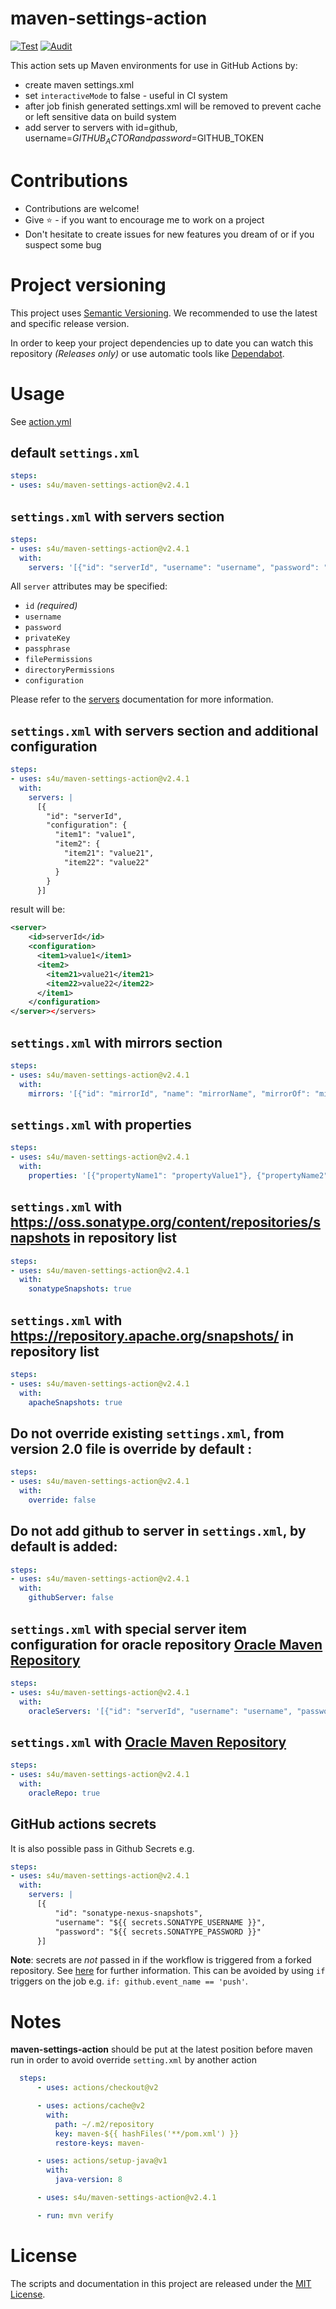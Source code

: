 # maven-settings-action
[![Test](https://github.com/s4u/maven-settings-action/workflows/Test/badge.svg)](https://github.com/s4u/maven-settings-action/actions?query=workflow%3ATest)
[![Audit](https://github.com/s4u/maven-settings-action/workflows/Audit/badge.svg)](https://github.com/s4u/maven-settings-action/actions?query=workflow%3AAudit)


This action sets up Maven environments for use in GitHub Actions by:
 - create maven settings.xml
 - set ```interactiveMode``` to false - useful in CI system
 - after job finish generated settings.xml will be removed to prevent cache or left sensitive data on build system
 - add server to servers with id=github, username=$GITHUB_ACTOR and password=$GITHUB_TOKEN

# Contributions
- Contributions are welcome!
- Give :star: - if you want to encourage me to work on a project
- Don't hesitate to create issues for new features you dream of or if you suspect some bug

# Project versioning
This project uses [Semantic Versioning](https://semver.org/).
We recommended to use the latest and specific release version.

In order to keep your project dependencies up to date you can watch this repository *(Releases only)*
or use automatic tools like [Dependabot](https://dependabot.com/).


 # Usage
See [action.yml](action.yml)

## default ```settings.xml```
```yml
steps:
- uses: s4u/maven-settings-action@v2.4.1
```

## ```settings.xml``` with servers section

```yml
steps:
- uses: s4u/maven-settings-action@v2.4.1
  with:
    servers: '[{"id": "serverId", "username": "username", "password": "password"}]'
```

All `server` attributes may be specified:
  * `id` _(required)_
  * `username`
  * `password`
  * `privateKey`
  * `passphrase`
  * `filePermissions`
  * `directoryPermissions`
  * `configuration`

Please refer to the [servers](http://maven.apache.org/settings.html#Servers) documentation for more information.

## ```settings.xml``` with servers section and additional configuration

``` yml
steps:
- uses: s4u/maven-settings-action@v2.4.1
  with:
    servers: |
      [{
        "id": "serverId",
        "configuration": {
          "item1": "value1",
          "item2": {
            "item21": "value21",
            "item22": "value22"
          }
        }
      }]
```

result will be:

```xml
<server>
    <id>serverId</id>
    <configuration>
      <item1>value1</item1>
      <item2>
        <item21>value21</item21>
        <item22>value22</item22>
      </item1>
    </configuration>
</server></servers>
```


## ```settings.xml``` with mirrors section
```yml
steps:
- uses: s4u/maven-settings-action@v2.4.1
  with:
    mirrors: '[{"id": "mirrorId", "name": "mirrorName", "mirrorOf": "mirrorOf", "url": "mirrorUrl"}]'
```

## ```settings.xml``` with properties
```yml
steps:
- uses: s4u/maven-settings-action@v2.4.1
  with:
    properties: '[{"propertyName1": "propertyValue1"}, {"propertyName2": "propertyValue2"}]'
```

## ```settings.xml``` with https://oss.sonatype.org/content/repositories/snapshots in repository list

```yml
steps:
- uses: s4u/maven-settings-action@v2.4.1
  with:
    sonatypeSnapshots: true
```

## ```settings.xml``` with https://repository.apache.org/snapshots/ in repository list

```yml
steps:
- uses: s4u/maven-settings-action@v2.4.1
  with:
    apacheSnapshots: true
```

## Do not override existing ```settings.xml```, from version **2.0** file is override by default :
```yml
steps:
- uses: s4u/maven-settings-action@v2.4.1
  with:
    override: false
```

## Do not add github to server in ```settings.xml```, by default is added:
```yml
steps:
- uses: s4u/maven-settings-action@v2.4.1
  with:
    githubServer: false
```

## ```settings.xml``` with special server item configuration for oracle repository [Oracle Maven Repository](https://docs.oracle.com/middleware/1213/core/MAVEN/config_maven_repo.htm#MAVEN9015)

```yml
steps:
- uses: s4u/maven-settings-action@v2.4.1
  with:
    oracleServers: '[{"id": "serverId", "username": "username", "password": "password"}]'
```

## ```settings.xml``` with [Oracle Maven Repository](https://docs.oracle.com/middleware/1213/core/MAVEN/config_maven_repo.htm#MAVEN9017)
```yml
steps:
- uses: s4u/maven-settings-action@v2.4.1
  with:
    oracleRepo: true
```

## GitHub actions secrets

It is also possible pass in Github Secrets e.g.

``` yml
steps:
- uses: s4u/maven-settings-action@v2.4.1
  with:
    servers: |
      [{
          "id": "sonatype-nexus-snapshots",
          "username": "${{ secrets.SONATYPE_USERNAME }}",
          "password": "${{ secrets.SONATYPE_PASSWORD }}"
      }]
```

**Note**: secrets are *not* passed in if the workflow is triggered from a forked repository. See [here](https://docs.github.com/en/free-pro-team@latest/actions/reference/encrypted-secrets#using-encrypted-secrets-in-a-workflow) for further information. This can be avoided by using `if` triggers on the job e.g. `if: github.event_name == 'push'`.

# Notes

**maven-settings-action** should be put at the latest position before maven run in order to avoid override ```setting.xml``` by another action

```yml
  steps:
      - uses: actions/checkout@v2

      - uses: actions/cache@v2
        with:
          path: ~/.m2/repository
          key: maven-${{ hashFiles('**/pom.xml') }}
          restore-keys: maven-

      - uses: actions/setup-java@v1
        with:
          java-version: 8

      - uses: s4u/maven-settings-action@v2.4.1

      - run: mvn verify
```

# License

The scripts and documentation in this project are released under the [MIT License](LICENSE).
